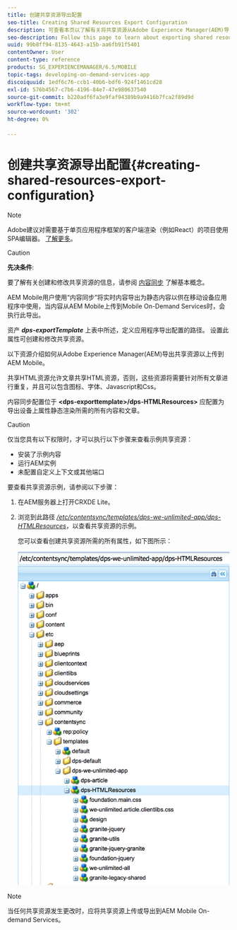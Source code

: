 ```yaml
---
title: 创建共享资源导出配置
seo-title: Creating Shared Resources Export Configuration
description: 可查看本页以了解有关将共享资源从Adobe Experience Manager(AEM)导出以上传到AEM Mobile的信息。
seo-description: Follow this page to learn about exporting shared resources from Adobe Experience Manager (AEM) for upload to AEM Mobile.
uuid: 99b8ff94-8135-4643-a15b-aa6fb91f5401
contentOwner: User
content-type: reference
products: SG_EXPERIENCEMANAGER/6.5/MOBILE
topic-tags: developing-on-demand-services-app
discoiquuid: 1edf6c76-ccb1-40b6-bdf6-924f1461cd28
exl-id: 576b4567-c7b6-4196-84e7-47e980637540
source-git-commit: b220adf6fa3e9faf94389b9a9416b7fca2f89d9d
workflow-type: tm+mt
source-wordcount: '302'
ht-degree: 0%

---
```


# 创建共享资源导出配置{#creating-shared-resources-export-configuration}

>[!NOTE]
>
>Adobe建议对需要基于单页应用程序框架的客户端渲染（例如React）的项目使用SPA编辑器。 [了解更多](/help/sites-developing/spa-overview.md)。

>[!CAUTION]
>
>**先决条件**:
>
>要了解有关创建和修改共享资源的信息，请参阅 [内容同步](/help/mobile/mobile-ondemand-contentsync.md) 了解基本概念。

AEM Mobile用户使用“内容同步”将实时内容导出为静态内容以供在移动设备应用程序中使用，当内容从AEM Mobile上传到Mobile On-Demand Services时，会执行此导出。

资产 ***dps-exportTemplate*** 上表中所述，定义应用程序导出配置的路径。 设置此属性可创建和修改共享资源。

以下资源介绍如何从Adobe Experience Manager(AEM)导出共享资源以上传到AEM Mobile。

共享HTML资源允许文章共享HTML资源，否则，这些资源将需要针对所有文章进行重复，并且可以包含图标、字体、Javascript和Css。

内容同步配置位于 **&lt;dps-exporttemplate>/dps-HTMLResources>** 应配置为导出设备上属性静态渲染所需的所有内容和文章。

>[!CAUTION]
>
>仅当您具有以下权限时，才可以执行以下步骤来查看示例共享资源：
>
>* 安装了示例内容
>* 运行AEM实例
>* 未配置自定义上下文或其他端口
>


要查看共享资源示例，请参阅以下步骤：

1. 在AEM服务器上打开CRXDE Lite。
1. 浏览到此路径 *[/etc/contentsync/templates/dps-we-unlimited-app/dps-HTMLResources](http://localhost:4502/crx/de/index.jsp#/etc/contentsync/templates/dps-we-unlimited-app/dps-HTMLResources)*，以查看共享资源的示例。

   您可以查看创建共享资源所需的所有属性，如下图所示：

   ![chlimage_1-145](assets/chlimage_1-145.png)

>[!NOTE]
>
>当任何共享资源发生更改时，应将共享资源上传或导出到AEM Mobile On-demand Services。
